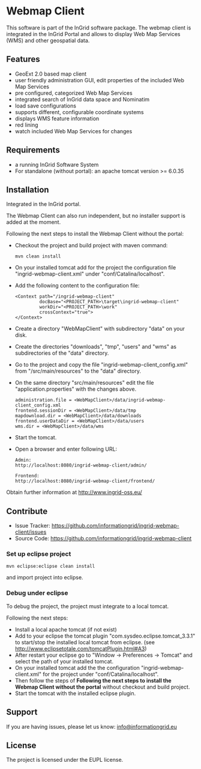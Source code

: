 Webmap Client
=============

This software is part of the InGrid software package. The webmap client is integrated in the InGrid Portal and allows to display Web Map Services (WMS) and other geospatial data.


Features
--------

- GeoExt 2.0 based map client
- user friendly administration GUI, edit properties of the included Web Map Services
- pre configured, categorized Web Map Services
- integrated search of InGrid data space and Nominatim
- load save configurations
- supports different, configurable coordinate systems
- displays WMS feature information
- red lining
- watch included Web Map Services for changes



Requirements
-------------

- a running InGrid Software System
- For standalone (without portal): an apache tomcat version >= 6.0.35

Installation
------------

Integrated in the InGrid portal. 

The Webmap Client can also run independent, but no installer support is added at the moment.

Following the next steps to install the Webmap Client without the portal:

- Checkout the project and build project with maven command:
	```
	mvn clean install
	```
- On your installed tomcat add for the project the configuration file "ingrid-webmap-client.xml" under "conf/Catalina/localhost".
- Add the following content to the configuration file:

	```
	<Context path="/ingrid-webmap-client"
	         docBase="<PROJECT_PATH>\target\ingrid-webmap-client"
	         workDir="<PROJECT_PATH>\work"
	         crossContext="true">
	</Context>
	```
- Create a directory "WebMapClient" with subdirectory "data" on your disk.
- Create the directories "downloads", "tmp", "users" and "wms" as subdirectories of the "data" directory.
- Go to the project and copy the file "ingrid-webmap-client\_config.xml" from "/src/main/resources" to the "data" directory.
- On the same directory "src/main/resources" edit the file "application.properties" with the changes above.

	 ```
	 administration.file = <WebMapClient>/data/ingrid-webmap-client_config.xml
	 frontend.sessionDir = <WebMapClient>/data/tmp
	 mapdownload.dir = <WebMapClient>/data/downloads
	 frontend.userDataDir = <WebMapClient>/data/users
	 wms.dir = <WebMapClient>/data/wms
	 ```
- Start the tomcat. 
- Open a browser and enter following URL:

	```
	Admin:
	http://localhost:8080/ingrid-webmap-client/admin/
	
	Frontend:
	http://localhost:8080/ingrid-webmap-client/frontend/
	```

Obtain further information at http://www.ingrid-oss.eu/


Contribute
----------

- Issue Tracker: https://github.com/informationgrid/ingrid-webmap-client/issues
- Source Code: https://github.com/informationgrid/ingrid-webmap-client
 
### Set up eclipse project

```
mvn eclipse:eclipse clean install
```

and import project into eclipse. 

### Debug under eclipse

To debug the project, the project must integrate to a local tomcat.

Following the next steps:

- Install a local apache tomcat (if not exist)
- Add to your eclipse the tomcat plugin "com.sysdeo.eclipse.tomcat_3.3.1" to start/stop the installed local tomcat from eclipse. (see http://www.eclipsetotale.com/tomcatPlugin.html#A3)
- After restart your eclipse go to "Window -> Preferences -> Tomcat" and select the path of your installed tomcat.
- On your installed tomcat add the the configuration "ingrid-webmap-client.xml" for the project under "conf/Catalina/localhost".
- Then follow the steps of **Following the next steps to install the Webmap Client without the portal** without checkout and build project.
- Start the tomcat with the installed eclipse plugin.

Support
-------

If you are having issues, please let us know: info@informationgrid.eu

License
-------

The project is licensed under the EUPL license.
